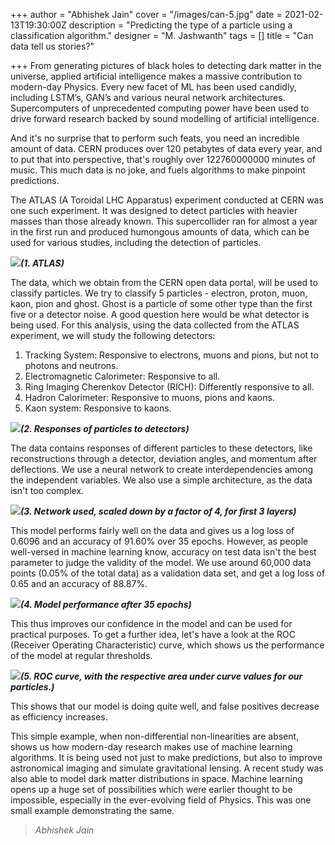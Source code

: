 +++
author = "Abhishek Jain"
cover = "/images/can-5.jpg"
date = 2021-02-13T19:30:00Z
description = "Predicting the type of a particle using a classification algorithm."
designer = "M. Jashwanth"
tags = []
title = "Can data tell us stories?"

+++
From generating pictures of black holes to detecting dark matter in the universe, applied artificial intelligence makes a massive contribution to modern-day Physics. Every new facet of ML has been used candidly, including LSTM’s, GAN’s and various neural network architectures. Supercomputers of unprecedented computing power have been used to drive forward research backed by sound modelling of artificial intelligence.

And it's no surprise that to perform such feats, you need an incredible amount of data. CERN produces over 120 petabytes of data every year, and to put that into perspective, that's roughly over 122760000000 minutes of music. This much data is no joke, and fuels algorithms to make pinpoint predictions.

The ATLAS (A Toroidal LHC Apparatus) experiment conducted at CERN was one such experiment. It was designed to detect particles with heavier masses than those already known. This supercollider ran for almost a year in the first run and produced humongous amounts of data, which can be used for various studies, including the detection of particles.

**_![](/images/can1.png)(1. ATLAS)_**

The data, which we obtain from the CERN open data portal, will be used to classify particles. We try to classify 5 particles - electron, proton, muon, kaon, pion and ghost. Ghost is a particle of some other type than the first five or a detector noise. A good question here would be what detector is being used. For this analysis, using the data collected from the ATLAS experiment, we will study the following detectors:

1. Tracking System: Responsive to electrons, muons and pions, but not to photons and neutrons.
2. Electromagnetic Calorimeter: Responsive to all.
3. Ring Imaging Cherenkov Detector (RICH): Differently responsive to all.
4. Hadron Calorimeter: Responsive to muons, pions and kaons.
5. Kaon system: Responsive to kaons.

**_![](/images/can2.png)(2. Responses of particles to detectors)_**

The data contains responses of different particles to these detectors, like reconstructions through a detector, deviation angles, and momentum after deflections. We use a neural network to create interdependencies among the independent variables. We also use a simple architecture, as the data isn't too complex.

**_![](/images/can3.png)(3. Network used, scaled down by a factor of 4, for first 3 layers)_**

This model performs fairly well on the data and gives us a log loss of 0.6096 and an accuracy of 91.60% over 35 epochs. However, as people well-versed in machine learning know, accuracy on test data isn't the best parameter to judge the validity of the model. We use around 60,000 data points (0.05% of the total data) as a validation data set, and get a log loss of 0.65 and an accuracy of 88.87%.

**_![](/images/can4.png)(4. Model performance after 35 epochs)_**

This thus improves our confidence in the model and can be used for practical purposes. To get a further idea, let's have a look at the ROC (Receiver Operating Characteristic) curve, which shows us the performance of the model at regular thresholds.

**_![](/images/can5.png)(5. ROC curve, with the respective area under curve values for our particles.)_**

This shows that our model is doing quite well, and false positives decrease as efficiency increases.

This simple example, when non-differential non-linearities are absent, shows us how modern-day research makes use of machine learning algorithms. It is being used not just to make predictions, but also to improve astronomical imaging and simulate gravitational lensing. A recent study was also able to model dark matter distributions in space. Machine learning opens up a huge set of possibilities which were earlier thought to be impossible, especially in the ever-evolving field of Physics. This was one small example demonstrating the same.

> _Abhishek Jain_